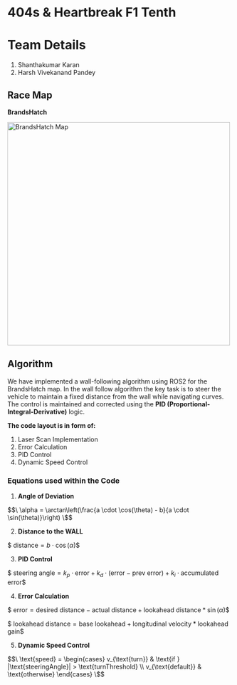 # 404s & Heartbreak F1 Tenth

# Team Details
1. Shanthakumar Karan
2. Harsh Vivekanand Pandey 

## Race Map

**BrandsHatch**

<img src="https://github.com/user-attachments/assets/0d2c4483-5ae6-4045-856b-03b93679f573" alt="BrandsHatch Map" width="500" height="500">

## Algorithm

We have implemented a wall-following algorithm using ROS2 for the BrandsHatch map. In the wall follow algorithm the key task is to steer the vehicle to maintain a fixed distance from the wall while navigating curves. The control is maintained and corrected using the **PID (Proportional-Integral-Derivative)** logic.

**The code layout is in form of:**

1. Laser Scan Implementation
2. Error Calculation
3. PID Control
4. Dynamic Speed Control

### Equations used within the Code

1. **Angle of Deviation** 

$$\
\alpha = \arctan\left(\frac{a \cdot \cos(\theta) - b}{a \cdot \sin(\theta)}\right)
\$$
 
2. **Distance to the WALL**

$$\
\text{distance} = b \cdot \cos(\alpha)
\$$

3. **PID Control**


$$\
\text{steering angle} = k_p \cdot \text{error} + k_d \cdot (\text{error} - \text{prev error}) + k_i \cdot \text{accumulated error}
\$$

4. **Error Calculation**

$$\
\text{error} = \text{desired distance} - \text{actual distance} + \text{lookahead distance} * \sin(\alpha)
\$$

$$\
 \text{lookahead distance} = \text{base lookahead} + \text{longitudinal velocity} * \text{lookahead gain}
\$$

5.  **Dynamic Speed Control**

$$\
\text{speed} =
\begin{cases} 
v_{\text{turn}} & \text{if } |\text{steeringAngle}| > \text{turnThreshold} \\
v_{\text{default}} & \text{otherwise}
\end{cases}
\$$
